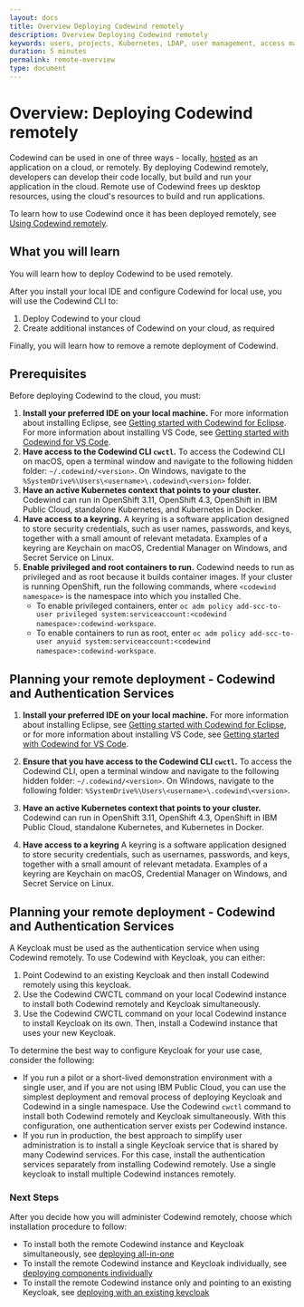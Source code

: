 ```yaml
---
layout: docs
title: Overview Deploying Codewind remotely
description: Overview Deploying Codewind remotely
keywords: users, projects, Kubernetes, LDAP, user management, access management, login, deployment, pod, security, securing cloud connection, remote deployment of Codewind
duration: 5 minutes
permalink: remote-overview
type: document
---
```


# Overview: Deploying Codewind remotely

Codewind can be used in one of three ways - locally, [hosted](./che-installinfo.html) as an application on a cloud, or remotely. By deploying Codewind remotely, developers can develop their code locally, but build and run your application in the cloud. Remote use of Codewind frees up desktop resources, using the cloud's resources to build and run applications. 

To learn how to use Codewind once it has been deployed remotely, see [Using Codewind remotely](remote-codewind-overview.html).

## What you will learn

You will learn how to deploy Codewind to be used remotely. 

After you install your local IDE and configure Codewind for local use, you will use the Codewind CLI to:

1. Deploy Codewind to your cloud
2. Create additional instances of Codewind on your cloud, as required

Finally, you will learn how to remove a remote deployment of Codewind.

## Prerequisites

Before deploying Codewind to the cloud, you must:

1. **Install your preferred IDE on your local machine.** For more information about installing Eclipse, see [Getting started with Codewind for Eclipse](mdt-eclipse-getting-started.html). For more information about installing VS Code, see [Getting started with Codewind for VS Code](mdt-vsc-getting-started.html).
2. **Have access to the Codewind CLI `cwctl`.** To access the Codewind CLI on macOS, open a terminal window and navigate to the following hidden folder: `~/.codewind/<version>`. On Windows, navigate to the `%SystemDrive%\Users\<username>\.codewind\<version>` folder.
3. **Have an active Kubernetes context that points to your cluster.** Codewind can run in OpenShift 3.11, OpenShift 4.3, OpenShift in IBM Public Cloud, standalone Kubernetes, and Kubernetes in Docker.
4. **Have access to a keyring.** A keyring is a software application designed to store security credentials, such as user names, passwords, and keys, together with a small amount of relevant metadata. Examples of a keyring are Keychain on macOS, Credential Manager on Windows, and Secret Service on Linux.
5. **Enable privileged and root containers to run.** Codewind needs to run as privileged and as root because it builds container images. If your cluster is running OpenShift, run the following commands, where `<codewind namespace>` is the namespace into which you installed Che.
   - To enable privileged containers, enter `oc adm policy add-scc-to-user privileged system:serviceaccount:<codewind namespace>:codewind-workspace`.
   - To enable containers to run as root, enter `oc adm policy add-scc-to-user anyuid system:serviceaccount:<codewind namespace>:codewind-workspace`.

## Planning your remote deployment - Codewind and Authentication Services

1. **Install your preferred IDE on your local machine.** For more information about installing Eclipse, see [Getting started with Codewind for Eclipse](eclipse-getting-started.html), or for more information about installing VS Code, see [Getting started with Codewind for VS Code](vsc-getting-started.html).

2. **Ensure that you have access to the Codewind CLI `cwctl`.** To access the Codewind CLI, open a terminal window and navigate to the following hidden folder: `~/.codewind/<version>`. On Windows, navigate to the following folder: `%SystemDrive%\Users\<username>\.codewind\<version>`.

3. **Have an active Kubernetes context that points to your cluster.** Codewind can run in OpenShift 3.11, OpenShift 4.3, OpenShift in IBM Public Cloud, standalone Kubernetes, and Kubernetes in Docker.

4. **Have access to a keyring** A keyring is a software application designed to store security credentials, such as usernames, passwords, and keys, together with a small amount of relevant metadata. Examples of a keyring are Keychain on macOS, Credential Manager on Windows, and Secret Service on Linux.

## Planning your remote deployment - Codewind and Authentication Services

A Keycloak must be used as the authentication service when using Codewind remotely. To use Codewind with Keycloak, you can either:
1. Point Codewind to an existing Keycloak and then install Codewind remotely using this keycloak.
2. Use the Codewind CWCTL command on your local Codewind instance to install both Codewind remotely and Keycloak simultaneously.
3. Use the Codewind CWCTL command on your local Codewind instance to install Keycloak on its own. Then, install a Codewind instance that uses your new Keycloak.

To determine the best way to configure Keycloak for your use case, consider the following:
- If you run a pilot or a short-lived demonstration environment with a single user, and if you are not using IBM Public Cloud, you can use the simplest deployment and removal process of deploying Keycloak and Codewind in a single namespace. Use the Codewind `cwctl` command to install both Codewind remotely and Keycloak simultaneously. With this configuration, one authentication server exists per Codewind instance. 
- If you run in production, the best approach to simplify user administration is to install a single Keycloak service that is shared by many Codewind services. For this case, install the authentication services separately from installing Codewind remotely. Use a single keycloak to install multiple Codewind instances remotely.

### Next Steps

After you decide how you will administer Codewind remotely, choose which installation procedure to follow:
- To install both the remote Codewind instance and Keycloak simultaneously, see [deploying all-in-one](./remotedeploy-combo.html)
- To install the remote Codewind instance and Keycloak individually, see [deploying components individually](./remotedeploy-single.html)
- To install the remote Codewind instance only and pointing to an existing Keycloak, see [deploying with an existing keycloak](./remotedeploy-existingkeycloak.html)
